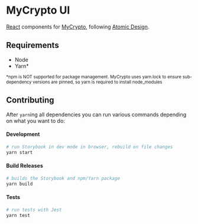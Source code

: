 # MyCrypto UI

[React](https://github.com/facebook/react) components for [MyCrypto](https://github.com/MyCryptoHQ/MyCrypto), following [Atomic Design](http://atomicdesign.bradfrost.com/).

## Requirements

- Node
- Yarn\*

<sub>\*npm is NOT supported for package management. MyCrypto uses yarn.lock to ensure sub-dependency versions are pinned, so yarn is required to install node_modules</sub>

## Contributing

After `yarn`ing all dependencies you can run various commands depending on what you want to do:

#### Development

```bash
# run Storybook in dev mode in browser, rebuild on file changes
yarn start
```

#### Build Releases

```bash
# builds the Storybook and npm/Yarn package
yarn build
```

#### Tests

```bash
# run tests with Jest
yarn test
```
